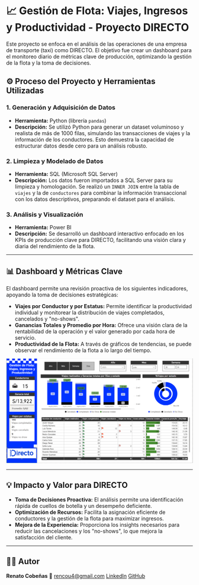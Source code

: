 # 📈 Gestión de Flota: Viajes, Ingresos y Productividad - Proyecto DIRECTO

Este proyecto se enfoca en el análisis de las operaciones de una empresa de transporte (taxi) como DIRECTO. El objetivo fue crear un dashboard para el monitoreo diario de métricas clave de producción, optimizando la gestión de la flota y la toma de decisiones.

## ⚙️ Proceso del Proyecto y Herramientas Utilizadas

### 1. Generación y Adquisición de Datos
* **Herramienta:** Python (librería `pandas`)
* **Descripción:** Se utilizó Python para generar un dataset voluminoso y realista de más de 1000 filas, simulando las transacciones de viajes y la información de los conductores. Esto demuestra la capacidad de estructurar datos desde cero para un análisis robusto.

### 2. Limpieza y Modelado de Datos
* **Herramienta:** SQL (Microsoft SQL Server)
* **Descripción:** Los datos fueron importados a SQL Server para su limpieza y homologación. Se realizó un `INNER JOIN` entre la tabla de `viajes` y la de `conductores` para combinar la información transaccional con los datos descriptivos, preparando el dataset para el análisis.

### 3. Análisis y Visualización
* **Herramienta:** Power BI
* **Descripción:** Se desarrolló un dashboard interactivo enfocado en los KPIs de producción clave para DIRECTO, facilitando una visión clara y diaria del rendimiento de la flota.

---

## 📊 Dashboard y Métricas Clave

El dashboard permite una revisión proactiva de los siguientes indicadores, apoyando la toma de decisiones estratégicas:

* **Viajes por Conductor y por Estatus:** Permite identificar la productividad individual y monitorear la distribución de viajes completados, cancelados y "no-shows".
* **Ganancias Totales y Promedio por Hora:** Ofrece una visión clara de la rentabilidad de la operación y el valor generado por cada hora de servicio.
* **Productividad de la Flota:** A través de gráficos de tendencias, se puede observar el rendimiento de la flota a lo largo del tiempo.

![Dashboard de Gestión de Flota de DIRECTO](./Power_BI_TAXI.png)

---

## 💡 Impacto y Valor para DIRECTO

* **Toma de Decisiones Proactiva:** El análisis permite una identificación rápida de cuellos de botella y un desempeño deficiente.
* **Optimización de Recursos:** Facilita la asignación eficiente de conductores y la gestión de la flota para maximizar ingresos.
* **Mejora de la Experiencia:** Proporciona los insights necesarios para reducir las cancelaciones y los "no-shows", lo que mejora la satisfacción del cliente.

---

## 🧑‍💼 Autor

**Renato Cobeñas** 📧 rencou4@gmail.com
[LinkedIn](https://www.linkedin.com/in/renato-cobeñas)
[GitHub](https://github.com/Rencou4)
